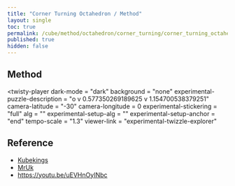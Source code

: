 ```yaml
---
title: "Corner Turning Octahedron / Method"
layout: single
toc: true
permalink: /cube/method/octahedron/corner_turning/corner_turning_octahedron/method
published: true
hidden: false
---
```

<!-- <div id="test"></div> -->

<head>
  <base target="_blank">
  <link
    rel   = "stylesheet"
    type  = "text/css"
    href  = "/assets/css/twisty/Octahedron/Corner_Turning_Octahedron.css"
  >
  <script
    src   = "https://cdn.cubing.net/js/cubing/twisty"
    type  = "module"
    defer
  ></script>
</head>



## Method

<twisty-player
  dark-mode                       = "dark"
  background                      = "none"
  experimental-puzzle-description = "o v 0.577350269189625 v 1.154700538379251"
  camera-latitude                 = "-30"
  camera-longitude                = 0
  experimental-stickering         = "full"
  alg                             = ""
  experimental-setup-alg          = ""
  experimental-setup-anchor       = "end"
  tempo-scale                     = "1.3"
  viewer-link                     = "experimental-twizzle-explorer"
></twisty-player>



## Reference

- [Kubekings](https://youtu.be/zfFShypy3QE)
- [MrUk](https://youtu.be/LwfIyRcBAuc)
- <https://youtu.be/uEVHnOyINbc>